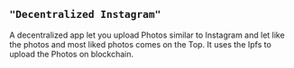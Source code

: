 ## ```"Decentralized Instagram"```

A decentralized app let you upload Photos similar to Instagram and let like the photos and most liked photos comes on the Top. 
It uses the Ipfs to upload the Photos on blockchain.


